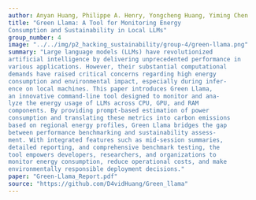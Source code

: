 ```yaml
---
author: Anyan Huang, Philippe A. Henry, Yongcheng Huang, Yiming Chen
title: "Green Llama: A Tool for Monitoring Energy
Consumption and Sustainability in Local LLMs"
group_number: 4
image: "../../img/p2_hacking_sustainability/group-4/green-llama.png"
summary: "Large language models (LLMs) have revolutionized
artificial intelligence by delivering unprecedented performance in
various applications. However, their substantial computational
demands have raised critical concerns regarding high energy
consumption and environmental impact, especially during infer-
ence on local machines. This paper introduces Green Llama,
an innovative command-line tool designed to monitor and ana-
lyze the energy usage of LLMs across CPU, GPU, and RAM
components. By providing prompt-based estimation of power
consumption and translating these metrics into carbon emissions
based on regional energy profiles, Green Llama bridges the gap
between performance benchmarking and sustainability assess-
ment. With integrated features such as mid-session summaries,
detailed reporting, and comprehensive benchmark testing, the
tool empowers developers, researchers, and organizations to
monitor energy consumption, reduce operational costs, and make
environmentally responsible deployment decisions."
paper: "Green-Llama_Report.pdf"
source: "https://github.com/D4vidHuang/Green_llama"
---
```

